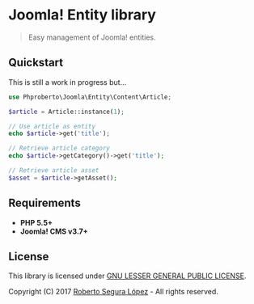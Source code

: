 # Joomla! Entity library

> Easy management of Joomla! entities.

## Quickstart

This is still a work in progress but...

```php
use Phproberto\Joomla\Entity\Content\Article;

$article = Article::instance(1);

// Use article as entity
echo $article->get('title');

// Retrieve article category
echo $article->getCategory()->get('title');

// Retrieve article asset
$asset = $article->getAsset();
```

## Requirements

* **PHP 5.5+** 
* **Joomla! CMS v3.7+**

## License

This library is licensed under [GNU LESSER GENERAL PUBLIC LICENSE](./LICENSE).  

Copyright (C) 2017 [Roberto Segura López](http://phproberto.com) - All rights reserved.  
